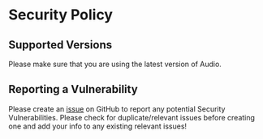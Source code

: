 # Security Policy

## Supported Versions

Please make sure that you are using the latest version of Audio.

## Reporting a Vulnerability

Please create an [issue](https://github.com/tek256/audio/issues) on GitHub to report any potential Security Vulnerabilities. Please check for duplicate/relevant issues before creating one and add your info to any existing relevant issues! 
